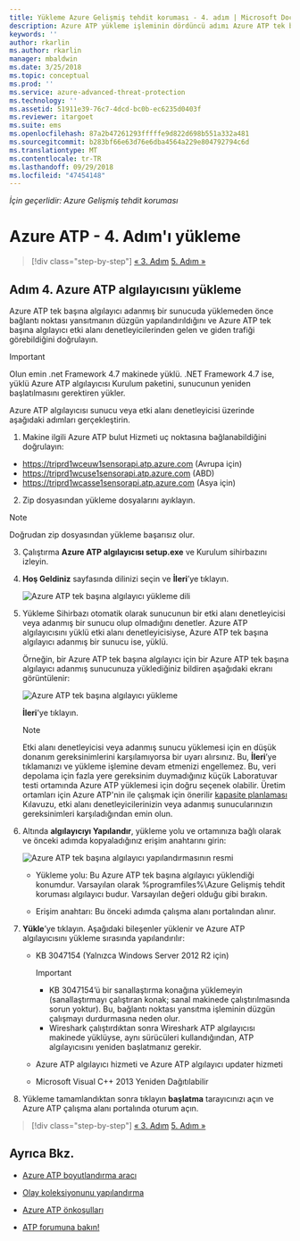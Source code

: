 ```yaml
---
title: Yükleme Azure Gelişmiş tehdit koruması - 4. adım | Microsoft Docs
description: Azure ATP yükleme işleminin dördüncü adımı Azure ATP tek başına algılayıcı yüklemek için yardımcı olur.
keywords: ''
author: rkarlin
ms.author: rkarlin
manager: mbaldwin
ms.date: 3/25/2018
ms.topic: conceptual
ms.prod: ''
ms.service: azure-advanced-threat-protection
ms.technology: ''
ms.assetid: 51911e39-76c7-4dcd-bc0b-ec6235d0403f
ms.reviewer: itargoet
ms.suite: ems
ms.openlocfilehash: 87a2b47261293fffffe9d822d698b551a332a481
ms.sourcegitcommit: b283bf66e63d76e6dba4564a229e804792794c6d
ms.translationtype: MT
ms.contentlocale: tr-TR
ms.lasthandoff: 09/29/2018
ms.locfileid: "47454148"
---
```

*İçin geçerlidir: Azure Gelişmiş tehdit koruması*



# <a name="install-azure-atp---step-4"></a>Azure ATP - 4. Adım'ı yükleme

> [!div class="step-by-step"]
> [« 3. Adım](install-atp-step3.md)
> [5. Adım »](install-atp-step5.md)

## <a name="step-4-install-the-azure-atp-sensor"></a>Adım 4. Azure ATP algılayıcısını yükleme

Azure ATP tek başına algılayıcı adanmış bir sunucuda yüklemeden önce bağlantı noktası yansıtmanın düzgün yapılandırıldığını ve Azure ATP tek başına algılayıcı etki alanı denetleyicilerinden gelen ve giden trafiği görebildiğini doğrulayın. 


> [!IMPORTANT]
>Olun emin .net Framework 4.7 makinede yüklü. .NET Framework 4.7 ise, yüklü Azure ATP algılayıcısı Kurulum paketini, sunucunun yeniden başlatılmasını gerektiren yükler.

Azure ATP algılayıcısı sunucu veya etki alanı denetleyicisi üzerinde aşağıdaki adımları gerçekleştirin.

1. Makine ilgili Azure ATP bulut Hizmeti uç noktasına bağlanabildiğini doğrulayın:
  - https://triprd1wceuw1sensorapi.atp.azure.com (Avrupa için)  
  - https://triprd1wcuse1sensorapi.atp.azure.com (ABD)
  - https://triprd1wcasse1sensorapi.atp.azure.com (Asya için)

2. Zip dosyasından yükleme dosyalarını ayıklayın. 
> [!NOTE] 
> Doğrudan zip dosyasından yükleme başarısız olur.

3.  Çalıştırma **Azure ATP algılayıcısı setup.exe** ve Kurulum sihirbazını izleyin.

4.  **Hoş Geldiniz** sayfasında dilinizi seçin ve **İleri**’ye tıklayın.

     ![Azure ATP tek başına algılayıcı yükleme dili](media/sensor-install-language.png)


5.  Yükleme Sihirbazı otomatik olarak sunucunun bir etki alanı denetleyicisi veya adanmış bir sunucu olup olmadığını denetler. Azure ATP algılayıcısını yüklü etki alanı denetleyicisiyse, Azure ATP tek başına algılayıcı adanmış bir sunucu ise, yüklü. 
    
    Örneğin, bir Azure ATP tek başına algılayıcı için bir Azure ATP tek başına algılayıcı adanmış sunucunuza yüklediğiniz bildiren aşağıdaki ekranı görüntülenir:
    
    ![Azure ATP tek başına algılayıcı yükleme](media/sensor-install-deployment-type.png)

    **İleri**'ye tıklayın.

    > [!NOTE] 
    > Etki alanı denetleyicisi veya adanmış sunucu yüklemesi için en düşük donanım gereksinimlerini karşılamıyorsa bir uyarı alırsınız. Bu, **İleri**’ye tıklamanızı ve yükleme işlemine devam etmenizi engellemez. Bu, veri depolama için fazla yere gereksinim duymadığınız küçük Laboratuvar testi ortamında Azure ATP yüklemesi için doğru seçenek olabilir. Üretim ortamları için Azure ATP'nin ile çalışmak için önerilir [kapasite planlaması](atp-capacity-planning.md) Kılavuzu, etki alanı denetleyicilerinizin veya adanmış sunucularınızın gereksinimleri karşıladığından emin olun.

6.  Altında **algılayıcıyı Yapılandır**, yükleme yolu ve ortamınıza bağlı olarak ve önceki adımda kopyaladığınız erişim anahtarını girin:

    ![Azure ATP tek başına algılayıcı yapılandırmasının resmi](media/sensor-install-config.png)

      - Yükleme yolu: Bu Azure ATP tek başına algılayıcı yüklendiği konumdur. Varsayılan olarak %programfiles%\Azure Gelişmiş tehdit koruması algılayıcı budur. Varsayılan değeri olduğu gibi bırakın.

      - Erişim anahtarı: Bu önceki adımda çalışma alanı portalından alınır.
    
7. **Yükle**’ye tıklayın. Aşağıdaki bileşenler yüklenir ve Azure ATP algılayıcısını yükleme sırasında yapılandırılır:

    -   KB 3047154 (Yalnızca Windows Server 2012 R2 için)

        > [!IMPORTANT]
        > -   KB 3047154’ü bir sanallaştırma konağına yüklemeyin (sanallaştırmayı çalıştıran konak; sanal makinede çalıştırılmasında sorun yoktur). Bu, bağlantı noktası yansıtma işleminin düzgün çalışmayı durdurmasına neden olur. 
        > -   Wireshark çalıştırdıktan sonra Wireshark ATP algılayıcısı makinede yüklüyse, aynı sürücüleri kullandığından, ATP algılayıcısını yeniden başlatmanız gerekir.

    -   Azure ATP algılayıcı hizmeti ve Azure ATP algılayıcı updater hizmeti
    -   Microsoft Visual C++ 2013 Yeniden Dağıtılabilir

8.  Yükleme tamamlandıktan sonra tıklayın **başlatma** tarayıcınızı açın ve Azure ATP çalışma alanı portalında oturum açın.


> [!div class="step-by-step"]
> [« 3. Adım](install-atp-step3.md)
> [5. Adım »](install-atp-step5.md)


## <a name="see-also"></a>Ayrıca Bkz.

- [Azure ATP boyutlandırma aracı](http://aka.ms/aatpsizingtool)

- [Olay koleksiyonunu yapılandırma](configure-event-collection.md)

- [Azure ATP önkoşulları](atp-prerequisites.md)

- [ATP forumuna bakın!](https://aka.ms/azureatpcommunity)
